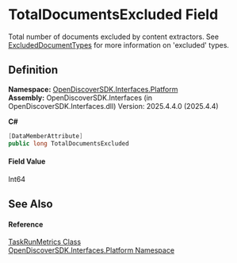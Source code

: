 # TotalDocumentsExcluded Field


Total number of documents excluded by content extractors. See <a href="3d71175b-1c68-135c-d074-98661a21c0f6">ExcludedDocumentTypes</a> for more information on 'excluded' types.



## Definition
**Namespace:** <a href="a1e65d49-050f-842a-426e-ba8aab188009">OpenDiscoverSDK.Interfaces.Platform</a>  
**Assembly:** OpenDiscoverSDK.Interfaces (in OpenDiscoverSDK.Interfaces.dll) Version: 2025.4.4.0 (2025.4.4)

**C#**
``` C#
[DataMemberAttribute]
public long TotalDocumentsExcluded
```



#### Field Value
Int64

## See Also


#### Reference
<a href="23cd2f21-0524-7376-cd03-7093ebda546d">TaskRunMetrics Class</a>  
<a href="a1e65d49-050f-842a-426e-ba8aab188009">OpenDiscoverSDK.Interfaces.Platform Namespace</a>  
